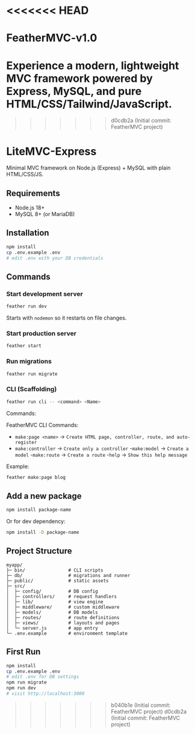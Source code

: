 <<<<<<< HEAD
=======

# FeatherMVC-v1.0
Experience a modern, lightweight MVC framework powered by Express, MySQL, and pure HTML/CSS/Tailwind/JavaScript.
=======
>>>>>>> d0cdb2a (Initial commit: FeatherMVC project)
# LiteMVC-Express

Minimal MVC framework on Node.js (Express) + MySQL with plain HTML/CSS/JS.

## Requirements
- Node.js 18+
- MySQL 8+ (or MariaDB)

## Installation
```bash
npm install
cp .env.example .env
# edit .env with your DB credentials
```

## Commands

### Start development server
```bash
feather run dev
```
Starts with `nodemon` so it restarts on file changes.

### Start production server
```bash
feather start
```

### Run migrations
```bash
feather run migrate
```

### CLI (Scaffolding)
```bash
feather run cli -- <command> <Name>
```
Commands:


FeatherMVC CLI Commands:
- `make:page <name>`   → `Create HTML page, controller, route, and auto-register`
- `make:controller`    → `Create only a controller`
  -`make:model`         → `Create a model`
  -`make:route`         → `Create a route`
  -`help`               → `Show this help message`

Example:
```bash
feather make:page blog
```

## Add a new package
```bash
npm install package-name
```
Or for dev dependency:
```bash
npm install -D package-name
```

## Project Structure
```
myapp/
├─ bin/                # CLI scripts
├─ db/                 # migrations and runner
├─ public/             # static assets
├─ src/
│  ├─ config/          # DB config
│  ├─ controllers/     # request handlers
│  ├─ lib/             # view engine
│  ├─ middleware/      # custom middleware
│  ├─ models/          # DB models
│  ├─ routes/          # route definitions
│  ├─ views/           # layouts and pages
│  └─ server.js        # app entry
└─ .env.example        # environment template
```

## First Run
```bash
npm install
cp .env.example .env
# edit .env for DB settings
npm run migrate
npm run dev
# visit http://localhost:3000
```

>>>>>>> b040b1e (Initial commit: FeatherMVC project)
>>>>>>> d0cdb2a (Initial commit: FeatherMVC project)

